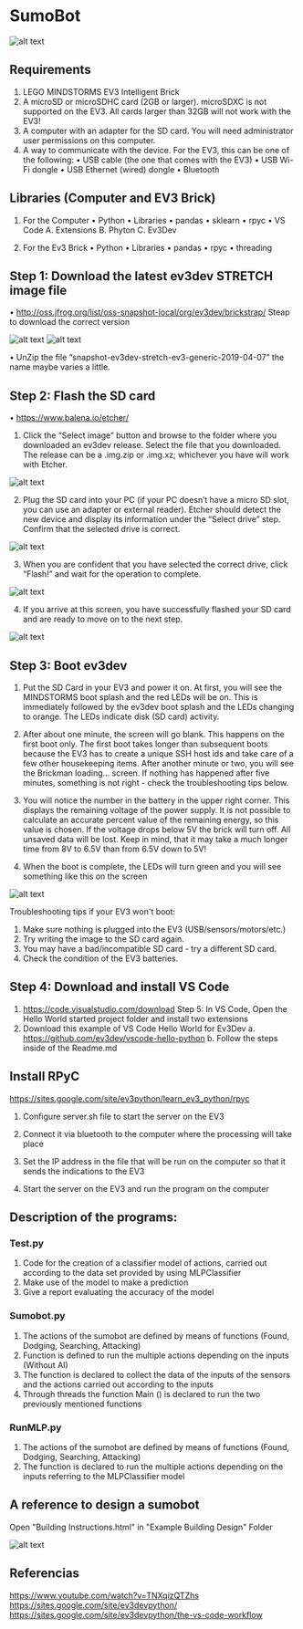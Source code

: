 # SumoBot
![alt text](https://github.com/DanielAbner71/Sumo/blob/master/Img/Img_1.jpg)
## Requirements
1.	LEGO MINDSTORMS EV3 Intelligent Brick
2.	A microSD or microSDHC card (2GB or larger). microSDXC is not supported on the EV3. All cards larger than 32GB will not work with the EV3!
3.	A computer with an adapter for the SD card. You will need administrator user permissions on this computer.
4.	A way to communicate with the device. For the EV3, this can be one of the following:
•	USB cable (the one that comes with the EV3)
•	USB Wi-Fi dongle
•	USB Ethernet (wired) dongle
•	Bluetooth
## Libraries (Computer and EV3 Brick)
1. For the Computer
•	Python
•	Libraries
•	pandas
•	sklearn
•	rpyc
•	VS Code
    A. Extensions
    B. Phyton
    C. Ev3Dev

2. For the Ev3 Brick
•	Python
•	Libraries
•	pandas
•	rpyc
•	threading


## Step 1: Download the latest ev3dev STRETCH image file
•	http://oss.jfrog.org/list/oss-snapshot-local/org/ev3dev/brickstrap/ 
    Steap to download the correct version

![alt text](https://github.com/DanielAbner71/Sumo/blob/master/Img/1.png)
![alt text](https://github.com/DanielAbner71/Sumo/blob/master/Img/2.png)
 
•	UnZip the file “snapshot-ev3dev-stretch-ev3-generic-2019-04-07” the name maybe varies a little.
## Step 2: Flash the SD card
•	https://www.balena.io/etcher/
1.	Click the “Select image” button and browse to the folder where you downloaded an ev3dev release. Select the file that you downloaded. The release can be a .img.zip or .img.xz; whichever you have will work with Etcher.
 
![alt text](https://github.com/DanielAbner71/Sumo/blob/master/Img/3.png)

2.	Plug the SD card into your PC (if your PC doesn’t have a micro SD slot, you can use an adapter or external reader). Etcher should detect the new device and display its information under the “Select drive” step. Confirm that the selected drive is correct.
 
![alt text](https://github.com/DanielAbner71/Sumo/blob/master/Img/4.png)

3.	When you are confident that you have selected the correct drive, click “Flash!” and wait for the operation to complete.
 
![alt text](https://github.com/DanielAbner71/Sumo/blob/master/Img/5.png)

4.	If you arrive at this screen, you have successfully flashed your SD card and are ready to move on to the next step.
 
![alt text](https://github.com/DanielAbner71/Sumo/blob/master/Img/6.png)

## Step 3: Boot ev3dev
1.	Put the SD Card in your EV3 and power it on. At first, you will see the MINDSTORMS boot splash and the red LEDs will be on. This is immediately followed by the ev3dev boot splash and the LEDs changing to orange. The LEDs indicate disk (SD card) activity.

2.	After about one minute, the screen will go blank. This happens on the first boot only. The first boot takes longer than subsequent boots because the EV3 has to create a unique SSH host ids and take care of a few other housekeeping items. After another minute or two, you will see the Brickman loading… screen. If nothing has happened after five minutes, something is not right - check the troubleshooting tips below.

3.	You will notice the number in the battery in the upper right corner. This displays the remaining voltage of the power supply. It is not possible to calculate an accurate percent value of the remaining energy, so this value is chosen. If the voltage drops below 5V the brick will turn off. All unsaved data will be lost. Keep in mind, that it may take a much longer time from 8V to 6.5V than from 6.5V down to 5V!

4.	When the boot is complete, the LEDs will turn green and you will see something like this on the screen

![alt text](https://github.com/DanielAbner71/Sumo/blob/master/Img/7.png)
 
Troubleshooting tips if your EV3 won't boot:
1.	Make sure nothing is plugged into the EV3 (USB/sensors/motors/etc.)
2.	Try writing the image to the SD card again.
3.	You may have a bad/incompatible SD card - try a different SD card.
4.	Check the condition of the EV3 batteries.
## Step 4: Download and install VS Code
1.	https://code.visualstudio.com/download
Step 5: In VS Code, Open the Hello World started project folder and install two extensions
1.	Download this example of VS Code Hello World for Ev3Dev 
a.	https://github.com/ev3dev/vscode-hello-python
b.	Follow the steps inside of the Readme.md

## Install RPyC
https://sites.google.com/site/ev3python/learn_ev3_python/rpyc

1. Configure server.sh file to start the server on the EV3

2. Connect it via bluetooth to the computer where the processing will take place

3. Set the IP address in the file that will be run on the computer so that it sends the indications to the EV3

4. Start the server on the EV3 and run the program on the computer

## Description of the programs:
### Test.py
1. Code for the creation of a classifier model of actions, carried out according to the data set provided by using MLPClassifier
2. Make use of the model to make a prediction
3. Give a report evaluating the accuracy of the model

### Sumobot.py
1. The actions of the sumobot are defined by means of functions (Found, Dodging, Searching, Attacking)
2. Function is defined to run the multiple actions depending on the inputs (Without AI)
3. The function is declared to collect the data of the inputs of the sensors and the actions carried out according to the inputs
4. Through threads the function Main () is declared to run the two previously mentioned functions

### RunMLP.py
1. The actions of the sumobot are defined by means of functions (Found, Dodging, Searching, Attacking)
2. The function is declared to run the multiple actions depending on the inputs referring to the MLPClassifier model

## A reference to design a sumobot

Open "Building Instructions.html" in "Example Building Design" Folder

![alt text](https://github.com/DanielAbner71/Sumo/blob/master/Img/8.png)

## Referencias 
https://www.youtube.com/watch?v=TNXqizQTZhs
https://sites.google.com/site/ev3devpython/
https://sites.google.com/site/ev3devpython/the-vs-code-workflow

